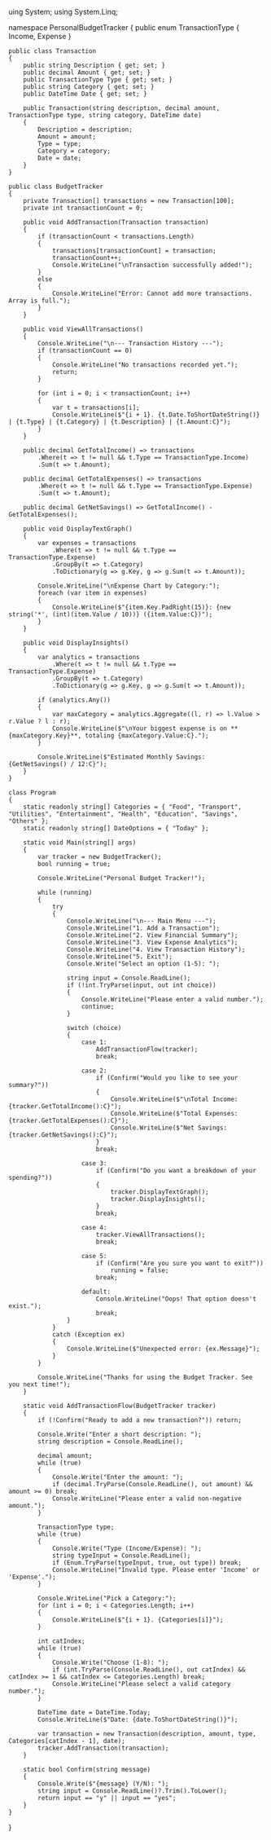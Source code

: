 uing System;
using System.Linq;

namespace PersonalBudgetTracker
{
    public enum TransactionType
    {
        Income, Expense
    }

    public class Transaction
    {
        public string Description { get; set; }
        public decimal Amount { get; set; }
        public TransactionType Type { get; set; }
        public string Category { get; set; }
        public DateTime Date { get; set; }

        public Transaction(string description, decimal amount, TransactionType type, string category, DateTime date)
        {
            Description = description;
            Amount = amount;
            Type = type;
            Category = category;
            Date = date;
        }
    }

    public class BudgetTracker
    {
        private Transaction[] transactions = new Transaction[100];
        private int transactionCount = 0;

        public void AddTransaction(Transaction transaction)
        {
            if (transactionCount < transactions.Length)
            {
                transactions[transactionCount] = transaction;
                transactionCount++;
                Console.WriteLine("\nTransaction successfully added!");
            }
            else
            {
                Console.WriteLine("Error: Cannot add more transactions. Array is full.");
            }
        }

        public void ViewAllTransactions()
        {
            Console.WriteLine("\n--- Transaction History ---");
            if (transactionCount == 0)
            {
                Console.WriteLine("No transactions recorded yet.");
                return;
            }

            for (int i = 0; i < transactionCount; i++)
            {
                var t = transactions[i];
                Console.WriteLine($"{i + 1}. {t.Date.ToShortDateString()} | {t.Type} | {t.Category} | {t.Description} | {t.Amount:C}");
            }
        }

        public decimal GetTotalIncome() => transactions
            .Where(t => t != null && t.Type == TransactionType.Income)
            .Sum(t => t.Amount);

        public decimal GetTotalExpenses() => transactions
            .Where(t => t != null && t.Type == TransactionType.Expense)
            .Sum(t => t.Amount);

        public decimal GetNetSavings() => GetTotalIncome() - GetTotalExpenses();

        public void DisplayTextGraph()
        {
            var expenses = transactions
                .Where(t => t != null && t.Type == TransactionType.Expense)
                .GroupBy(t => t.Category)
                .ToDictionary(g => g.Key, g => g.Sum(t => t.Amount));

            Console.WriteLine("\nExpense Chart by Category:");
            foreach (var item in expenses)
            {
                Console.WriteLine($"{item.Key.PadRight(15)}: {new string('*', (int)(item.Value / 10))} ({item.Value:C})");
            }
        }

        public void DisplayInsights()
        {
            var analytics = transactions
                .Where(t => t != null && t.Type == TransactionType.Expense)
                .GroupBy(t => t.Category)
                .ToDictionary(g => g.Key, g => g.Sum(t => t.Amount));

            if (analytics.Any())
            {
                var maxCategory = analytics.Aggregate((l, r) => l.Value > r.Value ? l : r);
                Console.WriteLine($"\nYour biggest expense is on **{maxCategory.Key}**, totaling {maxCategory.Value:C}.");
            }

            Console.WriteLine($"Estimated Monthly Savings: {GetNetSavings() / 12:C}");
        }
    }

    class Program
    {
        static readonly string[] Categories = { "Food", "Transport", "Utilities", "Entertainment", "Health", "Education", "Savings", "Others" };
        static readonly string[] DateOptions = { "Today" };

        static void Main(string[] args)
        {
            var tracker = new BudgetTracker();
            bool running = true;

            Console.WriteLine("Personal Budget Tracker!");

            while (running)
            {
                try
                {
                    Console.WriteLine("\n--- Main Menu ---");
                    Console.WriteLine("1. Add a Transaction");
                    Console.WriteLine("2. View Financial Summary");
                    Console.WriteLine("3. View Expense Analytics");
                    Console.WriteLine("4. View Transaction History");
                    Console.WriteLine("5. Exit");
                    Console.Write("Select an option (1-5): ");

                    string input = Console.ReadLine();
                    if (!int.TryParse(input, out int choice))
                    {
                        Console.WriteLine("Please enter a valid number.");
                        continue;
                    }

                    switch (choice)
                    {
                        case 1:
                            AddTransactionFlow(tracker);
                            break;

                        case 2:
                            if (Confirm("Would you like to see your summary?"))
                            {
                                Console.WriteLine($"\nTotal Income: {tracker.GetTotalIncome():C}");
                                Console.WriteLine($"Total Expenses: {tracker.GetTotalExpenses():C}");
                                Console.WriteLine($"Net Savings: {tracker.GetNetSavings():C}");
                            }
                            break;

                        case 3:
                            if (Confirm("Do you want a breakdown of your spending?"))
                            {
                                tracker.DisplayTextGraph();
                                tracker.DisplayInsights();
                            }
                            break;

                        case 4:
                            tracker.ViewAllTransactions();
                            break;

                        case 5:
                            if (Confirm("Are you sure you want to exit?"))
                                running = false;
                            break;

                        default:
                            Console.WriteLine("Oops! That option doesn't exist.");
                            break;
                    }
                }
                catch (Exception ex)
                {
                    Console.WriteLine($"Unexpected error: {ex.Message}");
                }
            }

            Console.WriteLine("Thanks for using the Budget Tracker. See you next time!");
        }

        static void AddTransactionFlow(BudgetTracker tracker)
        {
            if (!Confirm("Ready to add a new transaction?")) return;

            Console.Write("Enter a short description: ");
            string description = Console.ReadLine();

            decimal amount;
            while (true)
            {
                Console.Write("Enter the amount: ");
                if (decimal.TryParse(Console.ReadLine(), out amount) && amount >= 0) break;
                Console.WriteLine("Please enter a valid non-negative amount.");
            }

            TransactionType type;
            while (true)
            {
                Console.Write("Type (Income/Expense): ");
                string typeInput = Console.ReadLine();
                if (Enum.TryParse(typeInput, true, out type)) break;
                Console.WriteLine("Invalid type. Please enter 'Income' or 'Expense'.");
            }

            Console.WriteLine("Pick a Category:");
            for (int i = 0; i < Categories.Length; i++)
            {
                Console.WriteLine($"{i + 1}. {Categories[i]}");
            }

            int catIndex;
            while (true)
            {
                Console.Write("Choose (1-8): ");
                if (int.TryParse(Console.ReadLine(), out catIndex) && catIndex >= 1 && catIndex <= Categories.Length) break;
                Console.WriteLine("Please select a valid category number.");
            }

            DateTime date = DateTime.Today;
            Console.WriteLine($"Date: {date.ToShortDateString()}");

            var transaction = new Transaction(description, amount, type, Categories[catIndex - 1], date);
            tracker.AddTransaction(transaction);
        }

        static bool Confirm(string message)
        {
            Console.Write($"{message} (Y/N): ");
            string input = Console.ReadLine()?.Trim().ToLower();
            return input == "y" || input == "yes";
        }
    }
}
